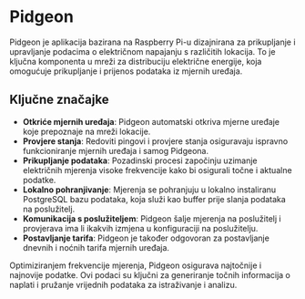 # Pidgeon

Pidgeon je aplikacija bazirana na Raspberry Pi-u dizajnirana za prikupljanje i
upravljanje podacima o električnom napajanju s različitih lokacija. To je
ključna komponenta u mreži za distribuciju električne energije, koja omogućuje
prikupljanje i prijenos podataka iz mjernih uređaja.

## Ključne značajke

- **Otkriće mjernih uređaja**: Pidgeon automatski otkriva mjerne uređaje koje
  prepoznaje na mreži lokacije.
- **Provjere stanja**: Redoviti pingovi i provjere stanja osiguravaju ispravno
  funkcioniranje mjernih uređaja i samog Pidgeona.
- **Prikupljanje podataka**: Pozadinski procesi započinju uzimanje električnih
  mjerenja visoke frekvencije kako bi osigurali točne i aktualne podatke.
- **Lokalno pohranjivanje**: Mjerenja se pohranjuju u lokalno instaliranu
  PostgreSQL bazu podataka, koja služi kao buffer prije slanja podataka na
  poslužitelj.
- **Komunikacija s poslužiteljem**: Pidgeon šalje mjerenja na poslužitelj i
  provjerava ima li ikakvih izmjena u konfiguraciji na poslužitelju.
- **Postavljanje tarifa**: Pidgeon je također odgovoran za postavljanje dnevnih
  i noćnih tarifa mjernih uređaja.

Optimiziranjem frekvencije mjerenja, Pidgeon osigurava najtočnije i najnovije
podatke. Ovi podaci su ključni za generiranje točnih informacija o naplati i
pružanje vrijednih podataka za istraživanje i analizu.
